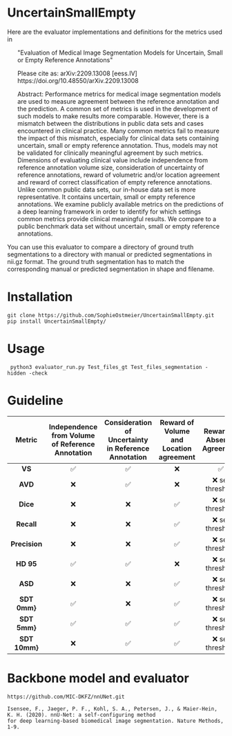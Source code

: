 # UncertainSmallEmpty

Here are the evaluator implementations and definitions for the metrics used in 

<ul>
"Evaluation of Medical Image Segmentation Models for Uncertain, Small or Empty Reference Annotations"
</ul>
<ul>
Please cite as:	arXiv:2209.13008 [eess.IV]
https://doi.org/10.48550/arXiv.2209.13008
</ul>
<ul>
Abstract:
Performance metrics for medical image segmentation models are used to measure agreement between the reference annotation and the prediction. A common set  of metrics is used in the development of such models to make results more comparable. However, there is a mismatch between the distributions in public data  sets and cases encountered in clinical practice. Many common metrics fail to measure the impact of this mismatch, especially for clinical data sets containing uncertain, small or empty reference annotation. Thus, models may not be validated for clinically meaningful agreement by such metrics. Dimensions of evaluating clinical value include independence from reference annotation volume size, consideration of uncertainty of reference annotations, reward of volumetric and/or location agreement and reward of correct classification of empty reference annotations. Unlike common public data sets, our in-house data set is more representative. It contains uncertain, small or empty reference annotations. We examine publicly available metrics on the predictions of a deep learning framework in order to identify for which settings common metrics provide clinical meaningful results. We compare to a public benchmark data set without uncertain, small or empty reference annotations.
</ul>
 
You can use this evaluator to compare a directory of ground truth segmentations to a directory with manual or predicted segmentations in nii.gz format. 
The ground truth segmentation has to match the corresponding manual or predicted segmentation in shape and filename. 

# Installation
```
git clone https://github.com/SophieOstmeier/UncertainSmallEmpty.git
pip install UncertainSmallEmpty/
```
# Usage

```
 python3 evaluator_run.py Test_files_gt Test_files_segmentation -hidden -check
```
# Guideline
| **Metric**    | **Independence from Volume of Reference Annotation** | **Consideration of Uncertainty in Reference Annotation** | **Reward of Volume and Location agreement** | **Reward of Absence Agreement** |
|:-------------:|:----------------------------------------------------:|:---------------------------------------------------------:|:-------------------------------------------:|:-------------------------------:|
| **VS**        | ✅   | ✅  | ❌  | ✅                      |
| **AVD**       | ❌   | ✅  | ❌                                           | ❌ set threshold                 |
| **Dice**      | ❌                                                    | ❌                                                         | ✅                                  | ❌  set threshold                |
| **Recall**    | ❌                                                    | ❌                                                         | ✅                                  | ❌ set threshold                 |
| **Precision** | ❌                                                    | ❌                                                         | ✅                                  | ❌ set threshold                 |
| **HD 95**     | ✅                                           | ✅                                                | ❌                                           | ❌ set threshold                 |
| **ASD**       | ❌                                                    | ❌                                                         | ✅                                  | ❌ set threshold                 |
| **SDT 0mm}**  | ✅                                           | ❌                                                         | ✅                                  | ❌ set threshold                 |
| **SDT 5mm}**  | ✅                                           | ✅                                                | ✅                                  | ❌ set threshold                 |
| **SDT 10mm}** | ❌                                                    | ✅                                                | ✅                                  | ❌ set threshold                 |

# Backbone model and evaluator

```
https://github.com/MIC-DKFZ/nnUNet.git
```
```
Isensee, F., Jaeger, P. F., Kohl, S. A., Petersen, J., & Maier-Hein, K. H. (2020). nnU-Net: a self-configuring method 
for deep learning-based biomedical image segmentation. Nature Methods, 1-9.
```

